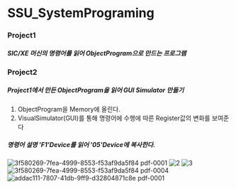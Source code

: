 # SSU_SystemPrograming
### Project1 
##### SIC/XE 머신의 명령어를 읽어 ObjectProgram으로 만드는 프로그램
### Project2 
##### Project1에서 만든 ObjectProgram을 읽어 GUI Simulator 만들기
1. ObjectProgram을 Memory에 올린다.
2. VisualSimulator(GUI)를 통해 명령어에 수행에 따른 Register값의 변화를 보여준다 

##### 명령어 설명 'F1'Device를 읽어 '05'Device에 복사한다.
![3f580269-7fea-4999-8553-f53af9da5f84 pdf-0001](https://user-images.githubusercontent.com/50524321/83223187-39da9400-a1b5-11ea-9f83-be388663ce4b.jpg)
![2](https://user-images.githubusercontent.com/50524321/83224066-7dce9880-a1b7-11ea-96eb-24bdf07b3417.jpg)
![3](https://user-images.githubusercontent.com/50524321/83224069-7f985c00-a1b7-11ea-8876-d89befbcf80f.jpg)
![3f580269-7fea-4999-8553-f53af9da5f84 pdf-0004](https://user-images.githubusercontent.com/50524321/83223214-4d85fa80-a1b5-11ea-83a2-c1459a6059e2.jpg)
![addac111-7807-41db-9ff9-d32804871c8e pdf-0001](https://user-images.githubusercontent.com/50524321/83223894-0ac52200-a1b7-11ea-8d4d-a09a380a2ab2.jpg)

